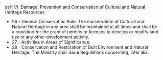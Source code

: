 part VI: Damage, Prevention and Conservation of Cultural and Natural Heritage Resources

<ul>
			<li>26 - General Conservation Rule: The conservation of Cultural and Natural Heritage in any area shall be maintained at all times and shall be a condition for the grant of permits or licenses to develop or modify land use or any other development activity.<ul>
			</ul></li>			<li>27 - Activities in Areas of Significance: <ul>
			</ul></li>			<li>28 - Conservation and Restoration of Built Environment and Natural Heritage: The Ministry shall issue Regulations concerning, inter alia:<ul>
			</ul></li></ul>